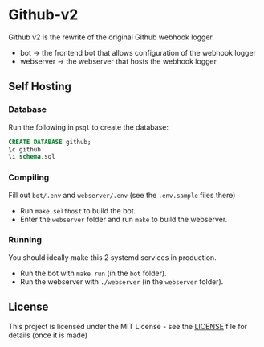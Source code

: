 # Github-v2

Github v2 is the rewrite of the original Github webhook logger.

- bot -> the frontend bot that allows configuration of the webhook logger
- webserver -> the webserver that hosts the webhook logger

## Self Hosting

### Database

Run the following in ``psql`` to create the database:

```sql
CREATE DATABASE github;
\c github
\i schema.sql
```

### Compiling

Fill out ``bot/.env`` and ``webserver/.env`` (see the ``.env.sample`` files there)

- Run ``make selfhost`` to build the bot.
- Enter the ``webserver`` folder and run ``make`` to build the webserver.

### Running

You should ideally make this 2 systemd services in production.

- Run the bot with ``make run`` (in the ``bot`` folder).
- Run the webserver with ``./webserver`` (in the ``webserver`` folder).

## License

This project is licensed under the MIT License - see the [LICENSE](LICENSE) file for details (once it is made)